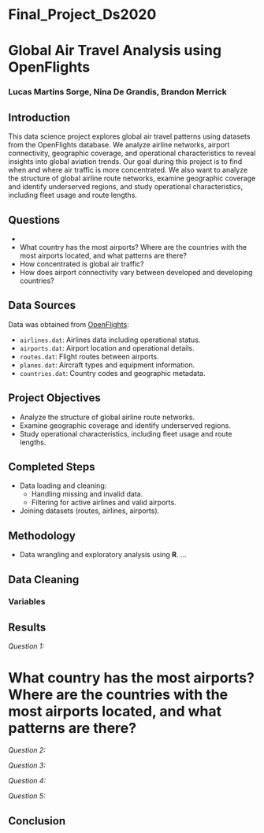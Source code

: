 # Final_Project_Ds2020

# Global Air Travel Analysis using OpenFlights

### Lucas Martins Sorge, Nina De Grandis, Brandon Merrick

## Introduction
This data science project explores global air travel patterns using datasets from the OpenFlights database. We analyze airline networks, airport connectivity, geographic coverage, and operational characteristics to reveal insights into global aviation trends. Our goal during this project is to find when and where air traffic is more concentrated. We also want to analyze the structure of global airline route networks, examine geographic coverage and identify underserved regions, and study operational characteristics, including fleet usage and route lengths.

Questions
- 
- 
- What country has the most airports? Where are the countries with the most airports located, and what patterns are there?
- How concentrated is global air traffic? 
- How does airport connectivity vary between developed and developing countries?

## Data Sources
Data was obtained from [OpenFlights](https://openflights.org/data.php):
- `airlines.dat`: Airlines data including operational status.
- `airports.dat`: Airport location and operational details.
- `routes.dat`: Flight routes between airports.
- `planes.dat`: Aircraft types and equipment information.
- `countries.dat`: Country codes and geographic metadata.

## Project Objectives
- Analyze the structure of global airline route networks.
- Examine geographic coverage and identify underserved regions.
- Study operational characteristics, including fleet usage and route lengths.

## Completed Steps
- Data loading and cleaning:
  - Handling missing and invalid data.
  - Filtering for active airlines and valid airports.
- Joining datasets (routes, airlines, airports).

## Methodology
- Data wrangling and exploratory analysis using **R**.
...


## Data Cleaning


### Variables



## Results

*Question 1:*
# What country has the most airports? Where are the countries with the most airports located, and what patterns are there?



*Question 2:*


*Question 3:*


*Question 4:*


*Question 5:*


## Conclusion
